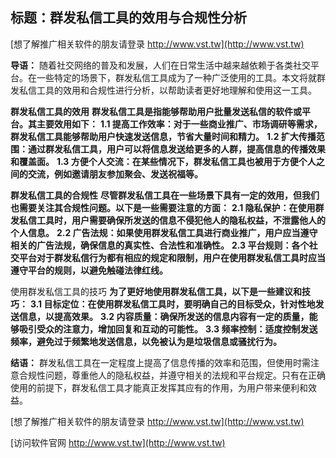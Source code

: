 ## **标题：群发私信工具的效用与合规性分析**

[想了解推广相关软件的朋友请登录 http://www.vst.tw](http://www.vst.tw)

**导语：**
随着社交网络的普及和发展，人们在日常生活中越来越依赖于各类社交平台。在一些特定的场景下，群发私信工具成为了一种广泛使用的工具。本文将就群发私信工具的效用和合规性进行分析，以帮助读者更好地理解和使用这一工具。

**群发私信工具的效用**
**群发私信工具是指能够帮助用户批量发送私信的软件或平台。其主要效用如下：**
**1.1 提高工作效率：对于一些商业推广、市场调研等需求，群发私信工具能够帮助用户快速发送信息，节省大量时间和精力。**
**1.2 扩大传播范围：通过群发私信工具，用户可以将信息发送给更多的人群，提高信息的传播效果和覆盖面。**
**1.3 方便个人交流：在某些情况下，群发私信工具也被用于方便个人之间的交流，例如邀请朋友参加聚会、发送祝福等。**

**群发私信工具的合规性**
**尽管群发私信工具在一些场景下具有一定的效用，但我们也需要关注其合规性问题。以下是一些需要注意的方面：**
**2.1 隐私保护：在使用群发私信工具时，用户需要确保所发送的信息不侵犯他人的隐私权益，不泄露他人的个人信息。**
**2.2 广告法规：如果使用群发私信工具进行商业推广，用户应当遵守相关的广告法规，确保信息的真实性、合法性和准确性。**
**2.3 平台规则：各个社交平台对于群发私信行为都有相应的规定和限制，用户在使用群发私信工具时应当遵守平台的规则，以避免触碰法律红线。**

使用群发私信工具的技巧
**为了更好地使用群发私信工具，以下是一些建议和技巧：**
**3.1 目标定位：在使用群发私信工具时，要明确自己的目标受众，针对性地发送信息，以提高效果。**
**3.2 内容质量：确保所发送的信息内容有一定的质量，能够吸引受众的注意力，增加回复和互动的可能性。**
**3.3 频率控制：适度控制发送频率，避免过于频繁地发送信息，以免被认为是垃圾信息或骚扰行为。**

**结语：**
群发私信工具在一定程度上提高了信息传播的效率和范围，但使用时需注意合规性问题，尊重他人的隐私权益，并遵守相关的法规和平台规定。只有在正确使用的前提下，群发私信工具才能真正发挥其应有的作用，为用户带来便利和效益。

[想了解推广相关软件的朋友请登录 http://www.vst.tw](http://www.vst.tw)


[访问软件官网 http://www.vst.tw](http://www.vst.tw)
